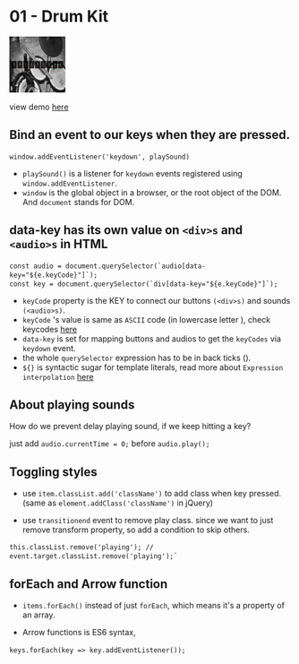 01 - Drum Kit
=============

<img src="front.png" width=100 height=100>

view demo [here]()

## Bind an event to our keys when they are pressed.

```
window.addEventListener('keydown', playSound)
```

- ```playSound()``` is a listener for ```keydown``` events registered using ```window.addEventListener```.
- ```window``` is the global object in a browser, or the root object of the DOM. And ```document``` stands for DOM.

## data-key has its own value on ```<div>s``` and ```<audio>s``` in HTML

```
const audio = document.querySelector(`audio[data-key="${e.keyCode}"]`);
const key = document.querySelector(`div[data-key="${e.keyCode}"]`);
```

- ```keyCode``` property is the KEY to connect our buttons ```(<div>s)``` and sounds ```(<audio>s)```.
- ```keyCode``` 's value is same as ```ASCII``` code (in lowercase letter ), check keycodes [here](http://keycode.info/)
- ```data-key``` is set for mapping buttons and audios to get the ```keyCodes``` via ```keydown``` event.
- the whole ```querySelector``` expression has to be in back ticks ().
- ```${}``` is syntactic sugar for template literals, read more about ```Expression interpolation``` [here](https://developer.mozilla.org/en-US/docs/Web/JavaScript/Reference/Template_literals)

## About playing sounds

How do we prevent delay playing sound, if we keep hitting a key?

just add ```audio.currentTime = 0;``` before ```audio.play();```

## Toggling styles

- use ```item.classList.add('className')``` to add class when key pressed. (same as ```element.addClass('className')``` in jQuery)

- use ```transitionend``` event to remove play class. since we want to just remove transform property, so add a condition to skip others.

```if(e.propertyName != 'transform') return;
this.classList.remove('playing'); // event.target.classList.remove('playing');`
```

## forEach and Arrow function

- ```items.forEach()``` instead of just ```forEach```, which means it's a property of an array.

- Arrow functions is ES6 syntax,

```keys.forEach(key => key.addEventListener());```
